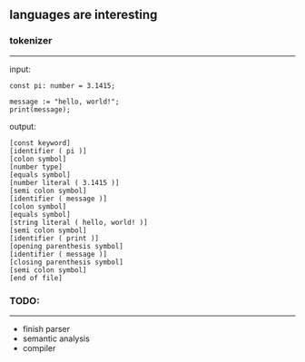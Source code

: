 ## languages are interesting

### tokenizer
---
input:
```
const pi: number = 3.1415;

message := "hello, world!";
print(message);
```

output:
```
[const keyword]
[identifier ( pi )]
[colon symbol]
[number type]
[equals symbol]
[number literal ( 3.1415 )]
[semi colon symbol]
[identifier ( message )]
[colon symbol]
[equals symbol]
[string literal ( hello, world! )]
[semi colon symbol]
[identifier ( print )]
[opening parenthesis symbol]
[identifier ( message )]
[closing parenthesis symbol]
[semi colon symbol]
[end of file]
```

### TODO:
---
- finish parser
- semantic analysis
- compiler
